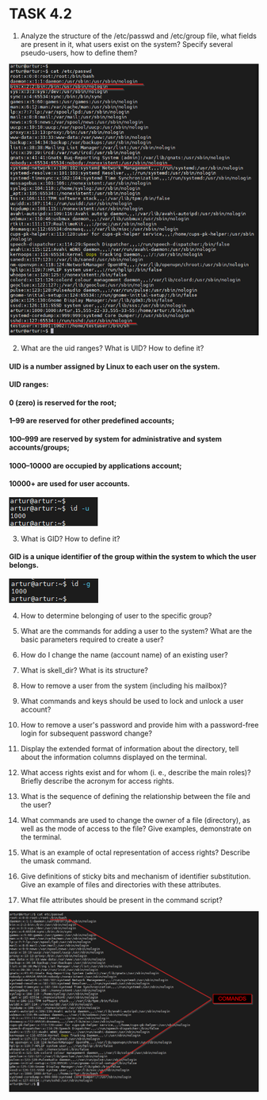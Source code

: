 # TASK 4.2

1) Analyze the structure of the /etc/passwd and /etc/group file, what fields are present in it, what users exist on the system? Specify several pseudo-users, how to define them?

![](https://github.com/ArturMaksymchuk/materialsEpam/blob/master/m4/task2/1.png)

2) What are the uid ranges? What is UID? How to define it?

#### UID is a number assigned by Linux to each user on the system. 
#### UID ranges:
#### 0 (zero) is reserved for the root;
#### 1–99 are reserved for other predefined accounts;
#### 100–999 are reserved by system for administrative and system accounts/groups;
#### 1000–10000 are occupied by applications account;
#### 10000+ are used for user accounts.

![](https://github.com/ArturMaksymchuk/materialsEpam/blob/master/m4/task2/2.png)

3) What is GID? How to define it?

#### GID is a unique identifier of the group within the system to which the user belongs.

![](https://github.com/ArturMaksymchuk/materialsEpam/blob/master/m4/task2/3.png)

4) How to determine belonging of user to the specific group?



5) What are the commands for adding a user to the system? What are the basic parameters required to create a user?



6) How do I change the name (account name) of an existing user?



7) What is skell_dir? What is its structure?



8) How to remove a user from the system (including his mailbox)?



9) What commands and keys should be used to lock and unlock a user account?



10) How to remove a user's password and provide him with a password-free login for subsequent password change?



11) Display the extended format of information about the directory, tell about the information columns displayed on the terminal.



12) What access rights exist and for whom (i. e., describe the main roles)? Briefly describe the acronym for access rights.



13) What is the sequence of defining the relationship between the file and the user?



14) What commands are used to change the owner of a file (directory), as well as the mode of access to the file? Give examples, demonstrate on the terminal.



15) What is an example of octal representation of access rights? Describe the umask command.



16) Give definitions of sticky bits and mechanism of identifier substitution. Give an example of files and directories with these attributes.



17) What file attributes should be present in the command script?


![](https://github.com/ArturMaksymchuk/materialsEpam/blob/master/m4/task1/1-3.png)
